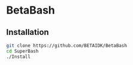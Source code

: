 # BetaBash
 
## Installation
```bash
git clone https://github.com/BETAIDK/BetaBash
cd SuperBash
./Install
```
